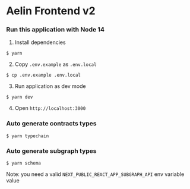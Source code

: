 # Aelin Frontend v2

### Run this application with Node 14

1. Install dependencies
```
$ yarn 
```
2. Copy `.env.example` as `.env.local`
```
$ cp .env.example .env.local
```
3. Run application as dev mode
```
$ yarn dev
```
4. Open `http://localhost:3000`

### Auto generate contracts types
```
$ yarn typechain
```
### Auto generate subgraph types
```
$ yarn schema
```
Note: you need a valid `NEXT_PUBLIC_REACT_APP_SUBGRAPH_API` env variable value 
